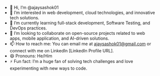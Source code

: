 - 👋 Hi, I’m @ajaysashok01
- 👀 I’m interested in web development, cloud technologies, and innovative tech solutions.
- 🌱 I’m currently learning full-stack development, Software Testing, and DevOps practices.
- 💞️ I’m looking to collaborate on open-source projects related to web apps, mobile application, and AI-driven solutions.
- 📫 How to reach me: You can email me at ajaysashok01@gmail.com or connect with me on LinkedIn [LinkedIn Profile URL].
- 😄 Pronouns: He/Him
- ⚡ Fun fact: I’m a huge fan of solving tech challenges and love experimenting with new ways to code.

<!---
ajaysashok01/ajaysashok01 is a ✨ special ✨ repository because its `README.md` (this file) appears on your GitHub profile.
You can click the Preview link to take a look at your changes.
--->

